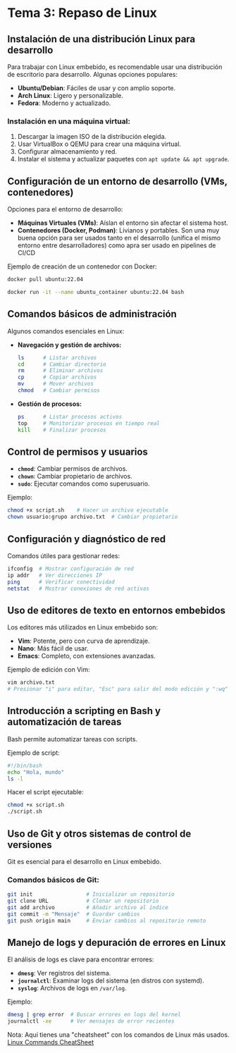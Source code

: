 # Tema 3: Repaso de Linux

## Instalación de una distribución Linux para desarrollo
Para trabajar con Linux embebido, es recomendable usar una distribución de escritorio para desarrollo. Algunas opciones populares:

- **Ubuntu/Debian**: Fáciles de usar y con amplio soporte.
- **Arch Linux**: Ligero y personalizable.
- **Fedora**: Moderno y actualizado.

### Instalación en una máquina virtual:
1. Descargar la imagen ISO de la distribución elegida.
2. Usar VirtualBox o QEMU para crear una máquina virtual.
3. Configurar almacenamiento y red.
4. Instalar el sistema y actualizar paquetes con `apt update && apt upgrade`.

## Configuración de un entorno de desarrollo (VMs, contenedores)
Opciones para el entorno de desarrollo:

- **Máquinas Virtuales (VMs)**: Aíslan el entorno sin afectar el sistema host.
- **Contenedores (Docker, Podman)**: Livianos y portables. Son una muy buena opción para ser usados tanto en el desarrollo (unifica el mismo entorno entre desarrolladores) como apra ser usado en pipelines de CI/CD

Ejemplo de creación de un contenedor con Docker:
```bash
docker pull ubuntu:22.04

docker run -it --name ubuntu_container ubuntu:22.04 bash
```

## Comandos básicos de administración
Algunos comandos esenciales en Linux:

- **Navegación y gestión de archivos:**
  ```bash
  ls      # Listar archivos
  cd      # Cambiar directorio
  rm      # Eliminar archivos
  cp      # Copiar archivos
  mv      # Mover archivos
  chmod   # Cambiar permisos
  ```

- **Gestión de procesos:**
  ```bash
  ps      # Listar procesos activos
  top     # Monitorizar procesos en tiempo real
  kill    # Finalizar procesos
  ```

## Control de permisos y usuarios
- **`chmod`**: Cambiar permisos de archivos.
- **`chown`**: Cambiar propietario de archivos.
- **`sudo`**: Ejecutar comandos como superusuario.

Ejemplo:
```bash
chmod +x script.sh    # Hacer un archivo ejecutable
chown usuario:grupo archivo.txt  # Cambiar propietario
```

## Configuración y diagnóstico de red
Comandos útiles para gestionar redes:

```bash
ifconfig  # Mostrar configuración de red
ip addr   # Ver direcciones IP
ping      # Verificar conectividad
netstat   # Mostrar conexiones de red activas
```

## Uso de editores de texto en entornos embebidos
Los editores más utilizados en Linux embebido son:

- **Vim**: Potente, pero con curva de aprendizaje.
- **Nano**: Más fácil de usar.
- **Emacs**: Completo, con extensiones avanzadas.

Ejemplo de edición con Vim:
```bash
vim archivo.txt
# Presionar "i" para editar, "Esc" para salir del modo edición y ":wq" para guardar y salir.
```

## Introducción a scripting en Bash y automatización de tareas
Bash permite automatizar tareas con scripts.

Ejemplo de script:
```bash
#!/bin/bash
echo "Hola, mundo"
ls -l
```

Hacer el script ejecutable:
```bash
chmod +x script.sh
./script.sh
```

## Uso de Git y otros sistemas de control de versiones
Git es esencial para el desarrollo en Linux embebido.

### Comandos básicos de Git:
```bash
git init                 # Inicializar un repositorio
git clone URL            # Clonar un repositorio
git add archivo          # Añadir archivo al índice
git commit -m "Mensaje"  # Guardar cambios
git push origin main     # Enviar cambios al repositorio remoto
```

## Manejo de logs y depuración de errores en Linux
El análisis de logs es clave para encontrar errores:

- **`dmesg`**: Ver registros del sistema.
- **`journalctl`**: Examinar logs del sistema (en distros con systemd).
- **`syslog`**: Archivos de logs en `/var/log`.

Ejemplo:
```bash
dmesg | grep error  # Buscar errores en logs del kernel
journalctl -xe      # Ver mensajes de error recientes
```

Nota: Aquí tienes una "cheatsheet" con los comandos de Linux más usados.
[Linux Commands CheatSheet](../assets/linux_commands_cheatsheet.pdf)
